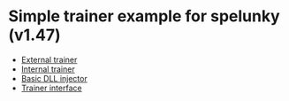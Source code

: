 # Simple trainer example for spelunky (v1.47)


- [External trainer](Spelunky)
- [Internal trainer](Spelunky-Internal)
- [Basic DLL injector](Injector)
- [Trainer interface](Trainer)
